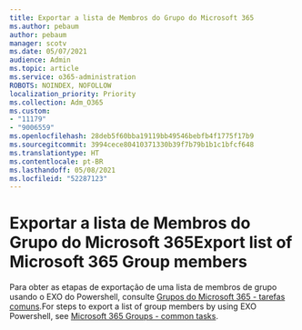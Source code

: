 ```yaml
---
title: Exportar a lista de Membros do Grupo do Microsoft 365
ms.author: pebaum
author: pebaum
manager: scotv
ms.date: 05/07/2021
audience: Admin
ms.topic: article
ms.service: o365-administration
ROBOTS: NOINDEX, NOFOLLOW
localization_priority: Priority
ms.collection: Adm_O365
ms.custom:
- "11179"
- "9006559"
ms.openlocfilehash: 28deb5f60bba19119bb49546bebfb4f1775f17b9
ms.sourcegitcommit: 3994cece80410371330b39f7b79b1b1c1bfcf648
ms.translationtype: HT
ms.contentlocale: pt-BR
ms.lasthandoff: 05/08/2021
ms.locfileid: "52287123"
---
```

# <a name="export-list-of-microsoft-365-group-members"></a><span data-ttu-id="a7399-102">Exportar a lista de Membros do Grupo do Microsoft 365</span><span class="sxs-lookup"><span data-stu-id="a7399-102">Export list of Microsoft 365 Group members</span></span>

<span data-ttu-id="a7399-103">Para obter as etapas de exportação de uma lista de membros de grupo usando o EXO do Powershell, consulte [Grupos do Microsoft 365 - tarefas comuns](https://aka.ms/M365GroupExport).</span><span class="sxs-lookup"><span data-stu-id="a7399-103">For steps to export a list of group members by using EXO Powershell, see [Microsoft 365 Groups - common tasks](https://aka.ms/M365GroupExport).</span></span>